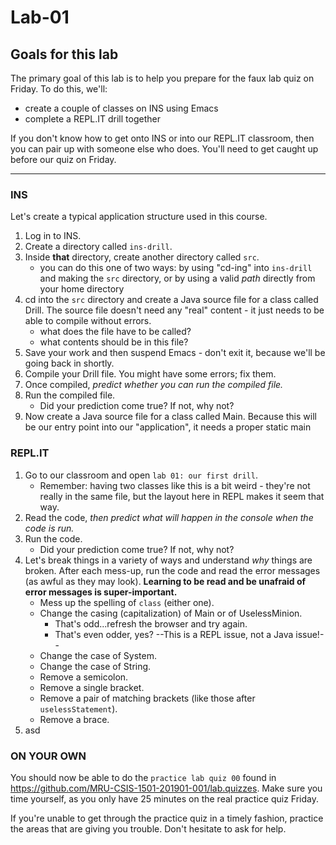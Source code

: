 # Lab-01

## Goals for this lab

The primary goal of this lab is to help you prepare for the faux lab quiz on Friday. To do this, we'll:
- create a couple of classes on INS using Emacs
- complete a <span>REPL.IT</span> drill together

If you don't know how to get onto INS or into our <span>REPL.IT</span> classroom, then you can pair up with someone else who does. You'll need to get caught up before our quiz on Friday.

---

### INS

Let's create a typical application structure used in this course.

1. Log in to INS.
1. Create a directory called `ins-drill`. 
1. Inside **that** directory, create another directory called `src`.
    - you can do this one of two ways: by using "cd-ing" into `ins-drill` and making the `src` directory, or by using a valid _path_ directly from your home directory
1. cd into the `src` directory and create a Java source file for a class called Drill. The source file doesn't need any "real" content - it just needs to be able to compile without errors.
    - what does the file have to be called?
    - what contents should be in this file?
1. Save your work and then suspend Emacs - don't exit it, because we'll be going back in shortly.
1. Compile your Drill file. You might have some errors; fix them.
1. Once compiled, _predict whether you can run the compiled file._
1. Run the compiled file.
    - Did your prediction come true? If not, why not?
1. Now create a Java source file for a class called Main. Because this will be our entry point into our "application", it needs a proper static main

### <span>REPL.IT</span>

1. Go to our classroom and open `lab 01: our first drill`.
    - Remember: having two classes like this is a bit weird - they're not really in the same file, but the layout here in REPL makes it seem that way.
1. Read the code, _then predict what will happen in the console when the code is run._
1. Run the code.
    - Did your prediction come true? If not, why not?
1. Let's break things in a variety of ways and understand _why_ things are broken. After each mess-up, run the code and read the error messages (as awful as they may look). **Learning to be read and be unafraid of error messages is super-important.**
    - Mess up the spelling of `class` (either one).
    - Change the casing (capitalization) of Main or of UselessMinion.
      - That's odd...refresh the browser and try again.
      - That's even odder, yes? --This is a REPL issue, not a Java issue!--
    - Change the case of System.
    - Change the case of String.
    - Remove a semicolon.
    - Remove a single bracket.
    - Remove a pair of matching brackets (like those after `uselessStatement`).
    - Remove a brace.
1. asd

### ON YOUR OWN

You should now be able to do the `practice lab quiz 00` found in https://github.com/MRU-CSIS-1501-201901-001/lab.quizzes. Make sure you time yourself, as you only have 25 minutes on the real practice quiz Friday.

If you're unable to get through the practice quiz in a timely fashion, practice the areas that are giving you trouble. Don't hesitate to ask for help.
